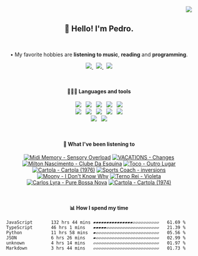 <h6 align='end'>
   <img src='https://visitcount.itsvg.in/api?id=Pedrvisk&icon=2&color=12' />
</h6>

<!--Heading-->
<h2 align='center'>
   👋 Hello! I'm Pedro.
</h2>
<br/>
<p align='center'>
   • My favorite hobbies are <strong>listening to music</strong>, <strong>reading</strong> and <strong>programming</strong>.
</p>
<!--/Heading-->

<!--Section-->
<!-- <h4 align='center'>
   🌐 Where to find me?
</h4> -->
<p align='center'>
  <a href='https://discordapp.com/users/216662585737478144/'>
     <img src='https://img.shields.io/badge/Discord-7289DA?style=for-the-badge&logo=discord&logoColor=white' />
  </a>
  &nbsp;
  <a href='https://www.last.fm/user/Pedrov1sk'>
     <img src='https://img.shields.io/badge/Lastfm-c3000d.svg?&style=for-the-badge&logo=Last.fm&logoColor=white' />
  </a>
  &nbsp;
  <a href='https://open.spotify.com/user/novoshigod'>
     <img src='https://img.shields.io/badge/Spotify-1db954.svg?&style=for-the-badge&logo=spotify&logoColor=white' />        
  </a> 
</p>
<br/>
<!--/Section--> 

<!--Section-->
<h4 align='center'>
  👨🏻‍💻 Languages and tools
</h4>
<p align='center'>
  <img src='https://img.shields.io/badge/TypeScript-007ACC?style=for-the-badge&logo=typescript&logoColor=white' />&nbsp;&nbsp;
  <img src='https://img.shields.io/badge/JavaScript-F7DF1E?style=for-the-badge&logo=javascript&logoColor=black' />&nbsp;&nbsp;
  <img src='https://img.shields.io/badge/CSS3-1572B6?style=for-the-badge&logo=css3&logoColor=white' />&nbsp;&nbsp;
  <img src='https://img.shields.io/badge/HTML5-E34F26?style=for-the-badge&logo=html5&logoColor=white' />&nbsp;&nbsp;
  <img src='https://img.shields.io/badge/Node.js-43853D?style=for-the-badge&logo=node.js&logoColor=white' />
  <br/>
  <img src='https://img.shields.io/badge/Express-404D59.svg?&style=for-the-badge&logo=express&logoColor=white' />&nbsp;&nbsp;
  <img src='https://img.shields.io/badge/React-20232A?style=for-the-badge&logo=react&logoColor=61DAFB' />&nbsp;&nbsp;
  <img src='https://img.shields.io/badge/Next-black?style=for-the-badge&logo=next.js&logoColor=white' />&nbsp;&nbsp;
  <img src='https://img.shields.io/badge/Firebase-F29D0C?style=for-the-badge&logo=firebase&logoColor=white' />&nbsp;&nbsp;
  <img src='https://img.shields.io/badge/MongoDB-4EA94B?style=for-the-badge&logo=mongodb&logoColor=white' />
  <br/>
  <img src='https://img.shields.io/badge/Oracle-C74634?style=for-the-badge&logo=oracle&logoColor=white' />&nbsp;&nbsp;
  <img src='https://img.shields.io/badge/Git-%23F05032.svg?&style=for-the-badge&logo=git&logoColor=white' />
</p>
<br/>
<!--/Section-->

<!--Section-->
<h4 align='center'>
   🎵 What I've been listening to
</h4>



<!-- lastfm -->
<p align="center"><a href="https://www.last.fm/music/Midi+Memory/Sensory+Overload"><img src="https://lastfm.freetls.fastly.net/i/u/64s/19c7d20619a416cd36ed9aed99569efe.jpg" title="Midi Memory - Sensory Overload"></a> <a href="https://www.last.fm/music/VACATIONS/Changes"><img src="https://lastfm.freetls.fastly.net/i/u/64s/ccc11aceb641b87bb5a8fbcfdd554c18.jpg" title="VACATIONS - Changes"></a> <a href="https://www.last.fm/music/Milton+Nascimento/Clube+Da+Esquina"><img src="https://lastfm.freetls.fastly.net/i/u/64s/ba8f7127d58c4245c26fef05a3cd05eb.png" title="Milton Nascimento - Clube Da Esquina"></a> <a href="https://www.last.fm/music/Toco/Outro+Lugar"><img src="https://lastfm.freetls.fastly.net/i/u/64s/bbc53acac0842e1818b9ee44d54d4ff5.png" title="Toco - Outro Lugar"></a> <a href="https://www.last.fm/music/Cartola/Cartola+(1976)"><img src="https://lastfm.freetls.fastly.net/i/u/64s/ebc8f1d02f4ea91c4c518f1c88346ace.jpg" title="Cartola - Cartola (1976)"></a> <a href="https://www.last.fm/music/Sports+Coach/inversions"><img src="https://lastfm.freetls.fastly.net/i/u/64s/f12b1e0f379869e3d352373cfb904bb3.jpg" title="Sports Coach - inversions"></a> <a href="https://www.last.fm/music/Moony/I+Don%27t+Know+Why"><img src="https://lastfm.freetls.fastly.net/i/u/64s/15aed3624c73436bc3ab419dd44fae35.png" title="Moony - I Don't Know Why"></a> <a href="https://www.last.fm/music/Terno+Rei/Violeta"><img src="https://lastfm.freetls.fastly.net/i/u/64s/401ac753d56ca9d2f75a9f341d684b84.jpg" title="Terno Rei - Violeta"></a> <a href="https://www.last.fm/music/Carlos+Lyra/Pure+Bossa+Nova"><img src="https://lastfm.freetls.fastly.net/i/u/64s/59443a42d7f7f018dd1f2279ab1d8c88.jpg" title="Carlos Lyra - Pure Bossa Nova"></a> <a href="https://www.last.fm/music/Cartola/Cartola+(1974)"><img src="https://lastfm.freetls.fastly.net/i/u/64s/ec19255ea88d758d545098b545a4400b.jpg" title="Cartola - Cartola (1974)"></a> </p>



<br/>
<!--/Section-->

<!--Section-->
<h4 align='center'>
   📊 How I spend my time
</h4>

<!--START_SECTION:waka-->

```text
JavaScript       132 hrs 44 mins ▰▰▰▰▰▰▰▰▰▰▰▰▰▰▰▱▱▱▱▱▱▱▱▱▱   61.69 %
TypeScript       46 hrs 1 mins   ▰▰▰▰▰▱▱▱▱▱▱▱▱▱▱▱▱▱▱▱▱▱▱▱▱   21.39 %
Python           11 hrs 58 mins  ▰▱▱▱▱▱▱▱▱▱▱▱▱▱▱▱▱▱▱▱▱▱▱▱▱   05.56 %
JSON             6 hrs 26 mins   ▰▱▱▱▱▱▱▱▱▱▱▱▱▱▱▱▱▱▱▱▱▱▱▱▱   02.99 %
unknown          4 hrs 14 mins   ▱▱▱▱▱▱▱▱▱▱▱▱▱▱▱▱▱▱▱▱▱▱▱▱▱   01.97 %
Markdown         3 hrs 44 mins   ▱▱▱▱▱▱▱▱▱▱▱▱▱▱▱▱▱▱▱▱▱▱▱▱▱   01.73 %
```

<!--END_SECTION:waka-->
  
<!--/Section-->
